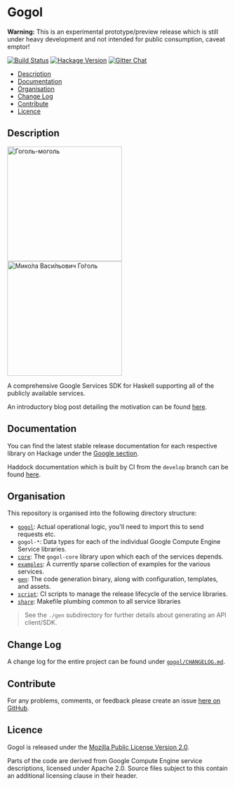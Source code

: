 # Gogol

**Warning:** This is an experimental prototype/preview release which is still
under heavy development and not intended for public consumption, caveat emptor!

[![Build Status](https://img.shields.io/travis/brendanhay/gogol/develop.svg?maxAge=2592000)](https://travis-ci.org/brendanhay/gogol)
[![Hackage Version](https://img.shields.io/hackage/v/gogol.svg)](http://hackage.haskell.org/package/gogol)
[![Gitter Chat](https://img.shields.io/gitter/room/brendanhay/gogol.js.svg?maxAge=2592000)](https://gitter.im/brendanhay/gogol)


* [Description](#description)
* [Documentation](#documentation)
* [Organisation](#organisation)
* [Change Log](#change-log)
* [Contribute](#contribute)
* [Licence](#licence)


## Description

<img alt="Гоголь-моголь" height="261px;" src="https://upload.wikimedia.org/wikipedia/commons/c/c7/Kogel_mogel.JPG">
<img alt="Мико́ла Васи́льович Го́голь" height="261px" src="https://upload.wikimedia.org/wikipedia/commons/3/31/NV_Gogol.png">

A comprehensive Google Services SDK for Haskell supporting all of the publicly
available services.

An introductory blog post detailing the motivation can be found [here](http://brendanhay.nz/gogol-comprehensive-haskell-google-client).

## Documentation

You can find the latest stable release documentation for each respective library
on Hackage under the [Google section](http://hackage.haskell.org/packages/#cat:Google).

Haddock documentation which is built by CI from the `develop` branch
can be found [here](http://brendanhay.nz/gogol-doc).


## Organisation

This repository is organised into the following directory structure:

* [`gogol`](gogol): Actual operational logic, you'll need to import this to send requests etc.
* `gogol-*`: Data types for each of the individual Google Compute Engine Service libraries.
* [`core`](core): The `gogol-core` library upon which each of the services depends.
* [`examples`](examples): A currently sparse collection of examples for the various services.
* [`gen`](gen): The code generation binary, along with configuration, templates, and assets.
* [`script`](script): CI scripts to manage the release lifecycle of the service libraries.
* [`share`](share): Makefile plumbing common to all service libraries

> See the `./gen` subdirectory for further details about generating an API client/SDK.


## Change Log

A change log for the entire project can be found under [`gogol/CHANGELOG.md`](gogol/CHANGELOG.md).


## Contribute

For any problems, comments, or feedback please create an issue [here on GitHub](https://github.com/brendanhay/gogol/issues).


## Licence

Gogol is released under the [Mozilla Public License Version 2.0](http://www.mozilla.org/MPL/).

Parts of the code are derived from Google Compute Engine service descriptions, licensed under Apache 2.0.
Source files subject to this contain an additional licensing clause in their header.
